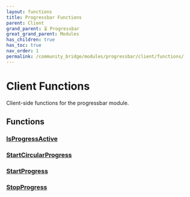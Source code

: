```yaml
---
layout: functions
title: Progressbar Functions
parent: Client
grand_parent: ⏳ Progressbar
great_grand_parent: Modules
has_children: true
has_toc: true
nav_order: 1
permalink: /community_bridge/modules/progressbar/client/functions/
---
```


# Client Functions
Client-side functions for the progressbar module.

## Functions

### [IsProgressActive](IsProgressActive)
### [StartCircularProgress](StartCircularProgress)
### [StartProgress](StartProgress)
### [StopProgress](StopProgress)
